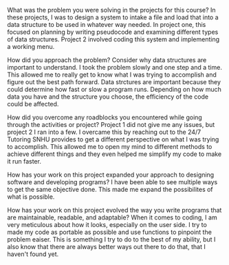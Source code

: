 What was the problem you were solving in the projects for this course?
  In these projects, I was to design a system to intake a file and load that into a data structure to be used in whatever way needed. In project one, this focused on planning by writing pseudocode and examining different types of data structures. Project 2 involved coding this system and implementing a working menu.

How did you approach the problem? Consider why data structures are important to understand.
  I took the problem slowly and one step and a time. This allowed me to really get to know what I was trying to accomplish and figure out the best path forward. Data strctures are important because they could determine how fast or slow a program runs. Depending on how much data you have and the structure you choose, the efficiency of the code could be affected.

How did you overcome any roadblocks you encountered while going through the activities or project?
  Project 1 did not give me any issues, but project 2 I ran into a few. I overcame this by reaching out to the 24/7 Tutoring SNHU provides to get a different perspective on what I was trying to accomplish. This allowed me to open my mind to different methods to achieve different things and they even helped me simplify my code to make it run faster.

How has your work on this project expanded your approach to designing software and developing programs?
  I have been able to see multiple ways to get the same objective done. This made me expand the possibilites of what is possible.

How has your work on this project evolved the way you write programs that are maintainable, readable, and adaptable?
  When it comes to coding, I am very meticulous about how it looks, especially on the user side. I try to made my code as portable as possible and use functions to pinpoint the problem eaiser. This is something I try to do to the best of my ability, but I also know that there are always better ways out there to do that, that I haven't found yet.
